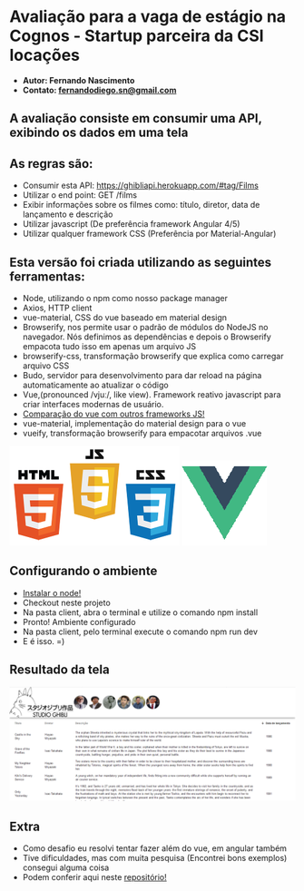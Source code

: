# Avaliação para a vaga de estágio na Cognos - Startup parceira da CSI locações
* **Autor: Fernando Nascimento** 
* **Contato: fernandodiego.sn@gmail.com**

## A avaliação consiste em consumir uma API, exibindo os dados em uma tela

## As regras são:

* Consumir esta API: https://ghibliapi.herokuapp.com/#tag/Films
* Utilizar o end point: GET /films
* Exibir informações sobre os filmes como: título, diretor, data de lançamento e descrição
* Utilizar javascript (De preferência framework Angular 4/5)
* Utilizar qualquer framework CSS (Preferência por Material-Angular)

## Esta versão foi criada utilizando as seguintes ferramentas:

* Node, utilizando o npm como nosso package manager
* Axios, HTTP client
* vue-material, CSS do vue baseado em material design
* Browserify, nos permite usar o padrão de módulos do NodeJS no navegador. Nós definimos as dependências e depois o Browserify empacota tudo isso em apenas um arquivo JS
* browserify-css, transformação browserify que explica como carregar arquivo CSS
* Budo, servidor para desenvolvimento para dar reload na página automaticamente ao atualizar o código
* Vue,(pronounced /vjuː/, like view). Framework reativo javascript para criar interfaces modernas de usuário.
* [Comparação do vue com outros frameworks JS!](https://vuejs.org/v2/guide/comparison.html)
* vue-material, implementação do material design para o vue
* vueify, transformação browserify para empacotar arquivos .vue

![vue logo](client/img/frontend.png) ![tríade front end](client/img/Vue.png)

## Configurando o ambiente

* [Instalar o node!](https://nodejs.org/en/download/)
* Checkout neste projeto
* Na pasta client, abra o terminal e utilize o comando npm install
* Pronto! Ambiente configurado
* Na pasta client, pelo terminal execute o comando npm run dev
* E é isso. =)

## Resultado da tela
![tela](client/img/overview.PNG)

## Extra
* Como desafio eu resolvi tentar fazer além do vue, em angular também
* Tive dificuldades, mas com muita pesquisa (Encontrei bons exemplos) consegui alguma coisa
* Podem conferir aqui neste [repositório!](https://github.com/fernandiego/avaliacao-cognos-angular)